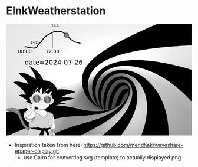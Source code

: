 # EInkWeatherstation
<img src="currentState.png">

- Inspiration taken from here: https://github.com/mendhak/waveshare-epaper-display.git
    - use Cairo for converting svg (template) to actually displayed png

